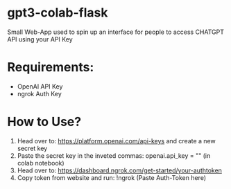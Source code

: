 # gpt3-colab-flask
Small Web-App used to spin up an interface for people to access CHATGPT API using your API Key
# Requirements:
* OpenAI API Key
* ngrok Auth Key
# How to Use?
1. Head over to: https://platform.openai.com/api-keys and create a new secret key
2. Paste the secret key in the inveted commas: openai.api_key = "" (in colab notebook)
3. Head over to: https://dashboard.ngrok.com/get-started/your-authtoken
4. Copy token from website and run: !ngrok (Paste Auth-Token here)
